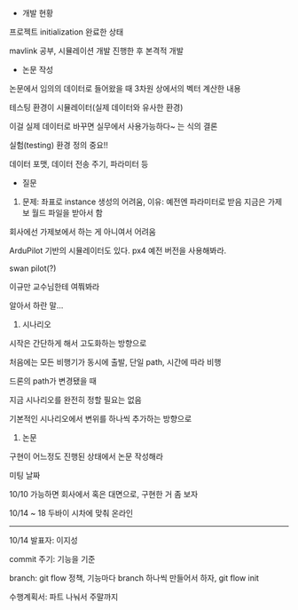 - 개발 현황

프로젝트 initialization 완료한 상태

mavlink 공부, 시뮬레이션 개발 진행한 후 본격적 개발

- 논문 작성

논문에서 임의의 데이터로 들어왔을 때 3차원 상에서의 벡터 계산한 내용

테스팅 환경이 시뮬레이터(실제 데이터와 유사한 환경)

이걸 실제 데이터로 바꾸면 실무에서 사용가능하다~ 는 식의 결론

실험(testing) 환경 정의 중요!! 

데이터 포맷, 데이터 전송 주기, 파라미터 등

- 질문
1. 문제: 좌표로 instance 생성의 어려움, 이유: 예전엔 파라미터로 받음 지금은 가제보 월드 파일을 받아서 함

회사에선 가제보에서 하는 게 아니여서 어려움

ArduPilot 기반의 시뮬레이터도 있다. px4 예전 버전을 사용해봐라.

swan pilot(?)

이규만 교수님한테 여쭤봐라 

알아서 하란 말…

1. 시나리오

시작은 간단하게 해서 고도화하는 방향으로

처음에는 모든 비행기가 동시에 출발, 단일 path, 시간에 따라 비행

드론의 path가 변경됐을 때

지금 시나리오를 완전히 정할 필요는 없음

기본적인 시나리오에서 변위를 하나씩 추가하는 방향으로

1. 논문

구현이 어느정도 진행된 상태에서 논문 작성해라

미팅 날짜

10/10 가능하면 회사에서 혹은 대면으로, 구현한 거 좀 보자

10/14 ~ 18 두바이 시차에 맞춰 온라인

---

10/14 발표자: 이지성

commit 주기: 기능을 기준

branch: git flow 정책, 기능마다 branch 하나씩 만들어서 하자, git flow init 

수행계획서: 파트 나눠서 주말까지
